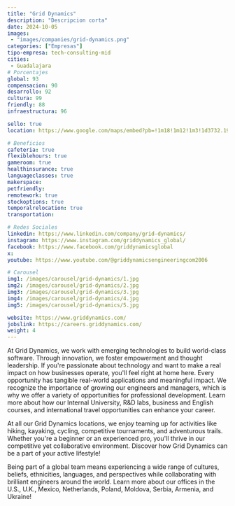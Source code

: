 ```yaml
---
title: "Grid Dynamics"
description: "Descripcion corta"
date: 2024-10-05
images:
 - "images/companies/grid-dynamics.png"
categories: ["Empresas"]
tipo-empresa: tech-consulting-mid
cities: 
 - Guadalajara
# Porcentajes  
global: 93
compensacion: 90
desarrollo: 92
cultura: 99
friendly: 88
infraestructura: 96

sello: true
location: https://www.google.com/maps/embed?pb=!1m18!1m12!1m3!1d3732.193343339788!2d-103.3763973!3d20.702372000000004!2m3!1f0!2f0!3f0!3m2!1i1024!2i768!4f13.1!3m3!1m2!1s0x8428ae7205193a47%3A0xd5f611d4e3ca4c23!2sGrid%20Dynamics%20Mexico!5e0!3m2!1sen!2smx!4v1738032964248!5m2!1sen!2smx

# Beneficios
cafeteria: true
flexiblehours: true
gameroom: true
healthinsurance: true
languageclasses: true
makerspace: 
petfriendly: 
remotework: true
stockoptions: true
temporalrelocation: true
transportation: 

# Redes Sociales
linkedin: https://www.linkedin.com/company/grid-dynamics/
instagram: https://www.instagram.com/griddynamics_global/
facebook: https://www.facebook.com/griddynamicsglobal
x:
youtube: https://www.youtube.com/@griddynamicsengineeringcom2006

# Carousel
img1: /images/carousel/grid-dynamics/1.jpg 
img2: /images/carousel/grid-dynamics/2.jpg
img3: /images/carousel/grid-dynamics/3.jpg
img4: /images/carousel/grid-dynamics/4.jpg
img5: /images/carousel/grid-dynamics/5.jpg

website: https://www.griddynamics.com/
jobslink: https://careers.griddynamics.com/
weight: 4
---
```


At Grid Dynamics, we work with emerging technologies to build world-class software. Through innovation, we foster empowerment and thought leadership. If you're passionate about technology and want to make a real impact on how businesses operate, you'll feel right at home here. Every opportunity has tangible real-world applications and meaningful impact.
We recognize the importance of growing our engineers and managers, which is why we offer a variety of opportunities for professional development. Learn more about how our Internal University, R&D labs, business and English courses, and international travel opportunities can enhance your career.

At all our Grid Dynamics locations, we enjoy teaming up for activities like hiking, kayaking, cycling, competitive tournaments, and adventurous trails. Whether you're a beginner or an experienced pro, you'll thrive in our competitive yet collaborative environment. Discover how Grid Dynamics can be a part of your active lifestyle!


Being part of a global team means experiencing a wide range of cultures, beliefs, ethnicities, languages, and perspectives while collaborating with brilliant engineers around the world. Learn more about our offices in the U.S., U.K., Mexico, Netherlands, Poland, Moldova, Serbia, Armenia, and Ukraine!